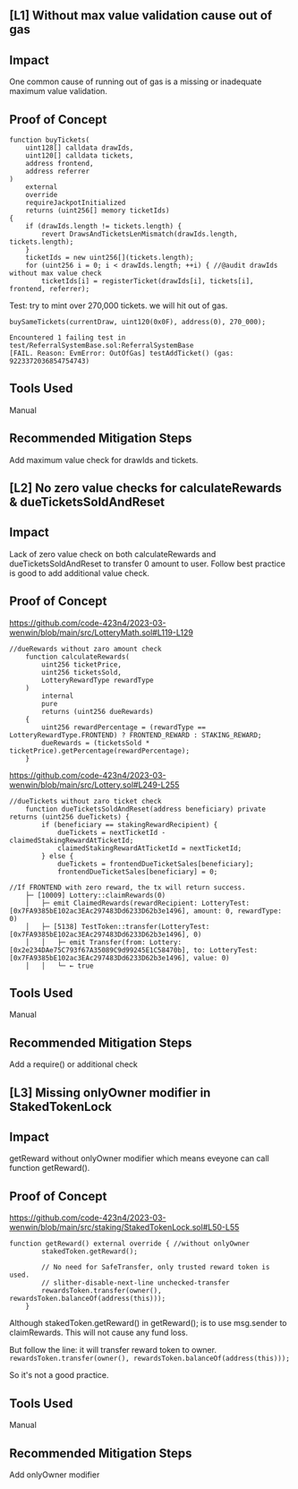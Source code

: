 ## [L1] Without max value validation cause out of gas
## Impact
One common cause of running out of gas is a missing or inadequate maximum value validation.

## Proof of Concept
```
function buyTickets(
    uint128[] calldata drawIds,
    uint120[] calldata tickets,
    address frontend,
    address referrer
)
    external
    override
    requireJackpotInitialized
    returns (uint256[] memory ticketIds)
{
    if (drawIds.length != tickets.length) { 
        revert DrawsAndTicketsLenMismatch(drawIds.length, tickets.length);
    }
    ticketIds = new uint256[](tickets.length);
    for (uint256 i = 0; i < drawIds.length; ++i) { //@audit drawIds without max value check
        ticketIds[i] = registerTicket(drawIds[i], tickets[i], frontend, referrer); 
```

Test: try to mint over 270,000 tickets. we will hit out of gas.
```
buySameTickets(currentDraw, uint120(0x0F), address(0), 270_000);

Encountered 1 failing test in test/ReferralSystemBase.sol:ReferralSystemBase
[FAIL. Reason: EvmError: OutOfGas] testAddTicket() (gas: 9223372036854754743)
```
## Tools Used
Manual
## Recommended Mitigation Steps
Add maximum value check for drawIds and tickets.


## [L2] No zero value checks for calculateRewards & dueTicketsSoldAndReset
## Impact

Lack of zero value check on both calculateRewards and dueTicketsSoldAndReset to transfer 0 amount to user.
Follow best practice is good to add additional value check.

## Proof of Concept
https://github.com/code-423n4/2023-03-wenwin/blob/main/src/LotteryMath.sol#L119-L129
```
//dueRewards without zaro amount check
    function calculateRewards(
        uint256 ticketPrice,
        uint256 ticketsSold,
        LotteryRewardType rewardType
    )
        internal
        pure
        returns (uint256 dueRewards)
    {
        uint256 rewardPercentage = (rewardType == LotteryRewardType.FRONTEND) ? FRONTEND_REWARD : STAKING_REWARD;
        dueRewards = (ticketsSold * ticketPrice).getPercentage(rewardPercentage);
    }
```

https://github.com/code-423n4/2023-03-wenwin/blob/main/src/Lottery.sol#L249-L255
```
//dueTickets without zaro ticket check
    function dueTicketsSoldAndReset(address beneficiary) private returns (uint256 dueTickets) {
        if (beneficiary == stakingRewardRecipient) {
            dueTickets = nextTicketId - claimedStakingRewardAtTicketId;
            claimedStakingRewardAtTicketId = nextTicketId;
        } else {
            dueTickets = frontendDueTicketSales[beneficiary];
            frontendDueTicketSales[beneficiary] = 0;
```
```
//If FRONTEND with zero reward, the tx will return success.
    ├─ [10009] Lottery::claimRewards(0) 
    │   ├─ emit ClaimedRewards(rewardRecipient: LotteryTest: [0x7FA9385bE102ac3EAc297483Dd6233D62b3e1496], amount: 0, rewardType: 0)
    │   ├─ [5138] TestToken::transfer(LotteryTest: [0x7FA9385bE102ac3EAc297483Dd6233D62b3e1496], 0) 
    │   │   ├─ emit Transfer(from: Lottery: [0x2e234DAe75C793f67A35089C9d99245E1C58470b], to: LotteryTest: [0x7FA9385bE102ac3EAc297483Dd6233D62b3e1496], value: 0)
    │   │   └─ ← true

```
## Tools Used
Manual
## Recommended Mitigation Steps
Add a require() or additional check 

## [L3] Missing onlyOwner modifier in StakedTokenLock

## Impact
getReward without onlyOwner modifier which means eveyone can call function getReward().

## Proof of Concept
https://github.com/code-423n4/2023-03-wenwin/blob/main/src/staking/StakedTokenLock.sol#L50-L55
```
function getReward() external override { //without onlyOwner
        stakedToken.getReward();

        // No need for SafeTransfer, only trusted reward token is used.
        // slither-disable-next-line unchecked-transfer
        rewardsToken.transfer(owner(), rewardsToken.balanceOf(address(this)));
    }
```

Although stakedToken.getReward() in getReward(); is to use msg.sender to claimRewards. This will not cause any fund loss.

But follow the line: it will transfer reward token to owner.
` rewardsToken.transfer(owner(), rewardsToken.balanceOf(address(this)));`

So it's not a good practice.
 
## Tools Used
Manual
## Recommended Mitigation Steps
Add onlyOwner modifier 


 